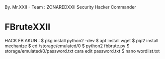 By. Mr.XXII - Team : ZONAREDXXII Security Hacker Commander
# FBruteXXII

HACK FB AKUN :
$ pkg install python2 -dev
$ apt install wget
$ pip2 install mechanize
$ cd /storage/emulated/0
$ python2 fbbrute.py
$ storage/emulated/0/password.txt
cara edit password.txt
$ nano wordlist.txt

